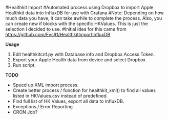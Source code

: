 #Healthkit Import
#Automated process using Dropbox to import Apple Healthkit data into InfluxDB for use with Grafana
#Note: Depending on how much data you have, it can take awhile to complete the process.  Also, you can create new if blocks with the specific HKValues.  This is just the selection I decided to use.
#Initial idea for this came from https://github.com/Evs91/HealthkitImportInfluxDB

**Usage**
1. Edit healthkitcnf.py with Database info and Dropbox Access Token.
2. Export your Apple Health data from device and select Dropbox.
3. Run script.

**TODO**
- Speed up XML import process.
- Create better process / function for healthkit_xml() to find all values listed in HKValues.csv instead of predefined.
- Find full list of HK Values, export all data to InfluxDB.
- Exceptions / Error Reporting
- CRON Job?